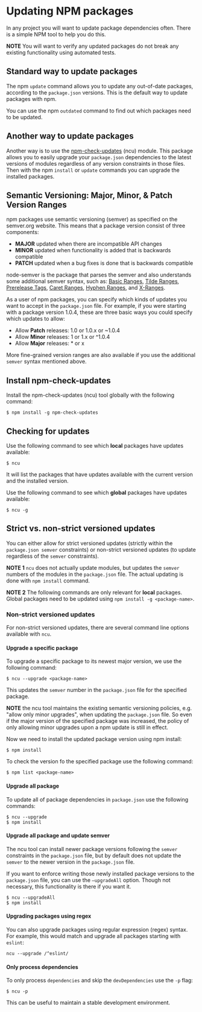# Updating NPM packages

In any project you will want to update package dependencies often. There is a simple NPM tool to help you do this.

**NOTE** You will want to verify any updated packages do not break any existing functionality using automated tests.

## Standard way to update packages

The npm `update` command allows you to update any out-of-date packages, according to the `package.json` versions. This is the default way to update packages with npm.

You can use the npm `outdated` command to find out which packages need to be updated.

## Another way to update packages

Another way is to use the [npm-check-updates](https://www.npmjs.com/package/npm-check-updates) (ncu) module. This package allows you to easily upgrade your `package.json` dependencies to the latest versions of modules regardless of any version constraints in those files. Then with the npm `install` or `update` commands you can upgrade the installed packages.

## Semantic Versioning: Major, Minor, & Patch Version Ranges

npm packages use semantic versioning (semver) as specified on the semver.org website. This means that a package version consist of three components:

- **MAJOR** updated when there are incompatible API changes
- **MINOR** updated when functionality is added that is backwards compatible
- **PATCH** updated when a bug fixes is done that is backwards compatible

node-semver is the package that parses the semver and also understands some additional semver syntax, such as: [Basic Ranges](https://github.com/npm/node-semver#ranges), [Tilde Ranges](https://github.com/npm/node-semver#tilde-ranges-123-12-1), [Prerelease Tags](https://github.com/npm/node-semver#prerelease-tags), [Caret Ranges](https://github.com/npm/node-semver#caret-ranges-123-025-004), [Hyphen Ranges](https://github.com/npm/node-semver#hyphen-ranges-xyz---abc), and [X-Ranges](https://github.com/npm/node-semver#x-ranges-12x-1x-12-).

As a user of npm packages, you can specify which kinds of updates you want to accept in the `package.json` file. For example, if you were starting with a package version 1.0.4, these are three basic ways you could specify which updates to allow:

- Allow **Patch** releases: 1.0 or 1.0.x or ~1.0.4
- Allow **Minor** releases: 1 or 1.x or ^1.0.4
- Allow **Major** releases: * or x

More fine-grained version ranges are also available if you use the additional `semver` syntax mentioned above.

## Install npm-check-updates

Install the npm-check-updates (ncu) tool globally with the following command:

```	
$ npm install -g npm-check-updates 
```

## Checking for updates

Use the following command to see which **local** packages have updates available:

```	
$ ncu 
```

It will list the packages that have updates available with the current version and the installed version.

Use the following command to see which **global** packages have updates available:

```	
$ ncu -g 
```

## Strict vs. non-strict versioned updates

You can either allow for strict versioned updates (strictly within the `package.json semver` constraints) or non-strict versioned updates (to update regardless of the `semver` constraints).

**NOTE 1** `ncu` does not actually update modules, but updates the `semver` numbers of the modules in the `package.json` file. The actual updating is done with `npm install` command.

**NOTE 2** The following commands are only relevant for **local** packages. Global packages need to be updated using `npm install -g <package-name>`.

### Non-strict versioned updates

For non-strict versioned updates, there are several command line options available with `ncu`.

#### Upgrade a specific package

To upgrade a specific package to its newest major version, we use the following command:

```
$ ncu --upgrade <package-name>
```

This updates the `semver` number in the `package.json` file for the specified package.

**NOTE** the ncu tool maintains the existing semantic versioning policies, e.g. "allow only minor upgrades", when updating the `package.json` file. So even if the major version of the specified package was increased, the policy of only allowing minor upgrades upon a npm update is still in effect.

Now we need to install the updated package version using npm install:

```	
$ npm install
```

To check the version fo the specified package use the following command:

```
$ npm list <package-name>
```

#### Upgrade all package

To update all of package dependencies in `package.json` use the following commands:
	
```
$ ncu --upgrade
$ npm install
```

#### Upgrade all package and update semver

The ncu tool can install newer package versions following the `semver` constraints in the `package.json` file, but by default does not update the `semver` to the newer version in the `package.json` file.

If you want to enforce writing those newly installed package versions to the `package.json` file, you can use the `–upgradeAll` option. Though not necessary, this functionality is there if you want it.

```	
$ ncu --upgradeAll
$ npm install
```

#### Upgrading packages using regex

You can also upgrade packages using regular expression (regex) syntax. For example, this would match and upgrade all packages starting with `eslint`:
	
```
ncu --upgrade /^eslint/
```

#### Only process dependencies

To only process `dependencies` and skip the `devDependencies` use the `-p` flag:
	
```
$ ncu -p
```

This can be useful to maintain a stable development environment.
